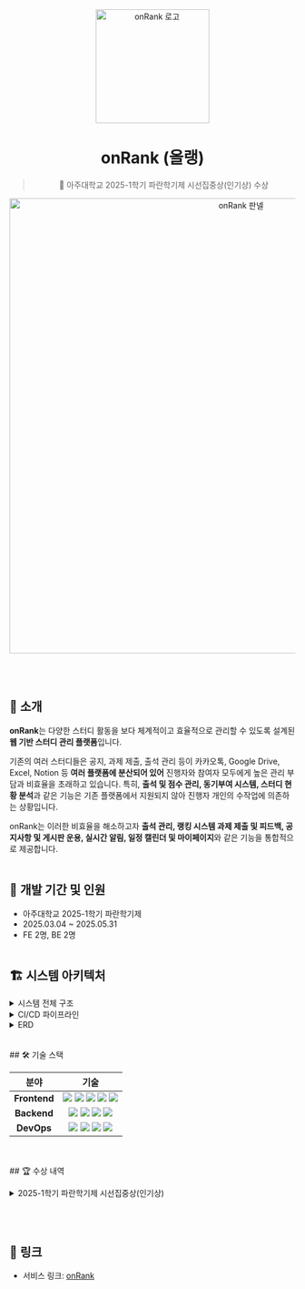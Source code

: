 <div align="center">
  <img src="https://github.com/user-attachments/assets/872d848f-4d83-46d2-9e6f-a88873a2f42e" alt="onRank 로고" width="200">

  # onRank (올랭)
  > 🎉 아주대학교 2025-1학기 파란학기제 시선집중상(인기상) 수상

  <img src="https://github.com/user-attachments/assets/50402606-5a24-4fc4-89cf-7079fa7f5350" alt="onRank 판넬" width="800">
</div>

<br></br>
## 📝 소개

**onRank**는 다양한 스터디 활동을 보다 체계적이고 효율적으로 관리할 수 있도록 설계된 **웹 기반 스터디 관리 플랫폼**입니다. 

기존의 여러 스터디들은 공지, 과제 제출, 출석 관리 등이 카카오톡, Google Drive, Excel, Notion 등 **여러 플랫폼에 분산되어 있어** 진행자와 참여자 모두에게 높은 관리 부담과 비효율을 초래하고 있습니다. 특히, **출석 및 점수 관리, 동기부여 시스템, 스터디 현황 분석**과 같은 기능은 기존 플랫폼에서 지원되지 않아 진행자 개인의 수작업에 의존하는 상황입니다. 

onRank는 이러한 비효율을 해소하고자 **출석 관리, 랭킹 시스템 과제 제출 및 피드백, 공지사항 및 게시판 운용, 실시간 알림, 일정 캘린더 및 마이페이지**와 같은 기능을 통합적으로 제공합니다.
<br></br>
## 👥 개발 기간 및 인원

- 아주대학교 2025-1학기 파란학기제
- 2025.03.04 ~ 2025.05.31
- FE 2명, BE 2명
  <br></br>
## 🏗️ 시스템 아키텍처

<details>
<summary>시스템 전체 구조</summary>
<img src="https://github.com/user-attachments/assets/4769e4ab-adcd-43d8-93d9-c8effcf01417" alt="시스템 아키텍처">
<br></br>
</details>

<details>
<summary>CI/CD 파이프라인</summary>
<h3>Frontend</h3>
<img src="https://github.com/user-attachments/assets/ba126193-c1aa-4fd6-92fe-6903f54ccb0f" alt="프론트엔드 CI/CD">
<h3>Backend</h3>
<img src="https://github.com/user-attachments/assets/a1bcd252-2919-443b-a89a-85c50aa31d2b" alt="백엔드 CI/CD">
<br></br>
</details>

<details>
<summary>ERD</summary>
<img src="https://github.com/user-attachments/assets/ba13b412-b003-4899-a9e4-c8fd9308601e" alt="ERD">
<br></br>
</details>
<br></br>
## 🛠️ 기술 스택

| 분야 |                                                                                                                                                                                                                                                                               기술                                                                                                                                                                                                                                                                               |
|:---:|:--------------------------------------------------------------------------------------------------------------------------------------------------------------------------------------------------------------------------------------------------------------------------------------------------------------------------------------------------------------------------------------------------------------------------------------------------------------------------------------------------------------------------------------------------------------:|
| **Frontend** | <img src="https://img.shields.io/badge/React-61DAFB?style=flat-square&logo=React&logoColor=black"/> <img src="https://img.shields.io/badge/JavaScript-F7DF1E?style=flat-square&logo=JavaScript&logoColor=black"/> <img src="https://img.shields.io/badge/Vite-646CFF?style=flat-square&logo=Vite&logoColor=white"/> <img src="https://img.shields.io/badge/React_Query-FF4154?style=flat-square&logo=ReactQuery&logoColor=white"/> <img src="https://img.shields.io/badge/Styled_Components-DB7093?style=flat-square&logo=styled-components&logoColor=white"/> |
| **Backend** |                                                         <img src="https://img.shields.io/badge/Java-007396?style=flat-square&logo=java&logoColor=white"/> <img src="https://img.shields.io/badge/Spring_Boot-6DB33F?style=flat-square&logo=Spring-Boot&logoColor=white"/> <img src="https://img.shields.io/badge/Spring_Security-6DB33F?style=flat-square&logo=Spring-Security&logoColor=white"/> <img src="https://img.shields.io/badge/MySQL-4479A1?style=flat-square&logo=MySQL&logoColor=white"/>                                                          |
| **DevOps** |                                                                        <img src="https://img.shields.io/badge/Docker-2496ED?style=flat-square&logo=Docker&logoColor=white"/> <img src="https://img.shields.io/badge/NGINX-009639?style=flat-square&logo=NGINX&logoColor=white"/> <img src="https://img.shields.io/badge/AWS-232F3E?style=flat-square&logo=Amazon-AWS&logoColor=white"/> <img src="https://img.shields.io/badge/Git-F05032?style=flat-square&logo=Git&logoColor=white"/>                                                                        |

<br></br>## 🏆 수상 내역

<details>
<summary>2025-1학기 파란학기제 시선집중상(인기상)</summary>
<img src="https://github.com/user-attachments/assets/e3f0e69f-711f-4d9b-bd9d-a4fafd812f8d" alt="수상 내역 1">
<img src="https://github.com/user-attachments/assets/889b4f28-60b2-4a3f-bb8b-e12a0335e674" alt="수상 내역 2">
</details>

<br></br>
## 🔗 링크

- 서비스 링크: [onRank](https://onrank.kr)